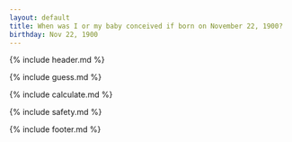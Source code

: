 ```yaml
---
layout: default
title: When was I or my baby conceived if born on November 22, 1900?
birthday: Nov 22, 1900
---
```


{% include header.md %}

{% include guess.md %}

{% include calculate.md %}

{% include safety.md %}

{% include footer.md %}



